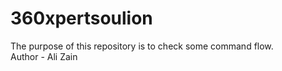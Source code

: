 # 360xpertsoulion
The purpose of this repository is to check some command flow.
<br>
Author - Ali Zain

